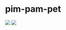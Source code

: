 # pim-pam-pet
![](https://github.com/nondejus/pim-pam-pet/blob/main/ArtBoard%20Image%20(223).jpg)
![](https://github.com/nondejus/pim-pam-pet/blob/main/ArtBoard%20Image%20(53).jpg)
